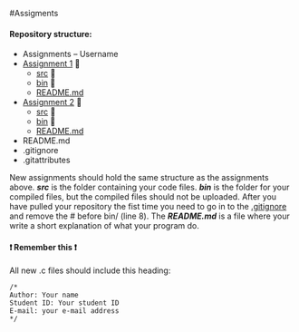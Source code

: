 #Assigments

#### Repository structure:
-	Assignments – Username
  -	[Assignment 1](Assignment_1) :open_file_folder:
    -	[src](Assignment_1/src) :file_folder:
    -	[bin](Assignment_1/bin) :file_folder:
    -	[README.md](Assignment_1/README.md)
  -	[Assignment 2](Assignment_2) :open_file_folder:
    -	[src](Assignment_2/src) :file_folder:
    -	[bin](Assignment_2/bin) :file_folder:
    -	[README.md](Assignment_2/README.md)
-	README.md
-	.gitignore
-	.gitattributes

New assignments should hold the same structure as the assignments above.
***src*** is the folder containing your code files.
***bin*** is the folder for your compiled files, but the compiled files should not be uploaded.
After you have pulled your repository the fist time you need to go in to the [.gitignore](.gitignore) and remove the # before bin/ (line 8).
The ***README.md*** is a file where your write a short explanation of what your program do.

#### :heavy_exclamation_mark: Remember this :heavy_exclamation_mark:
All new .c files should include this heading:
```clang
/*
Author: Your name
Student ID: Your student ID
E-mail: your e-mail address
*/

```
